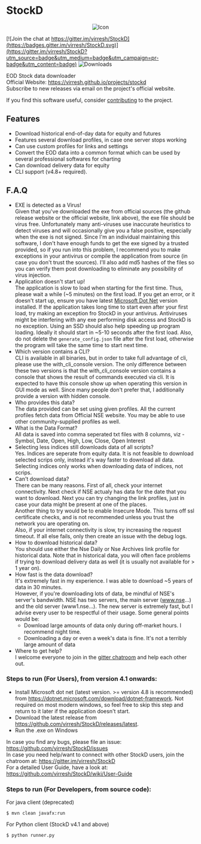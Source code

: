 # StockD
<p align="center">
    <img alt="Icon" src="python_client/app/static/img/icon.png">  
</p>  

[![Join the chat at https://gitter.im/virresh/StockD](https://badges.gitter.im/virresh/StockD.svg)](https://gitter.im/virresh/StockD?utm_source=badge&utm_medium=badge&utm_campaign=pr-badge&utm_content=badge)
![Downloads](https://img.shields.io/github/downloads/virresh/stockd/total)

EOD Stock data downloader  
Official Website: https://virresh.github.io/projects/stockd  
Subscribe to new releases via email on the project's official website.

If you find this software useful, consider [contributing](https://github.com/virresh/StockD/wiki/Contributing) to the project.  

## Features
- Download historical end-of-day data for equity and futures
- Features several download profiles, in case one server stops working
- Can use custom profiles for links and settings
- Convert the EOD data into a common format which can be used by several professional softwares for charting
- Can download delivery data for equity
- CLI support (v4.8+ required).

## F.A.Q
- EXE is detected as a Virus!  
Given that you've downloaded the exe from official sources (the github release website or the official website, link above), the exe file should be virus free. Unfortunately many anti-viruses use inaccurate heuristics to detect viruses and will occasionally give you a false positive, especially when the exe is not signed. Since I'm an individual maintaining this software, I don't have enough funds to get the exe signed by a trusted provided, so if you run into this problem, I recommend you to make exceptions in your antivirus or compile the application from source (in case you don't trust the sources). I'll also add md5 hashes of the files so you can verify them post downloading to eliminate any possibility of virus injection.   
- Application doesn't start up!  
The application is slow to load when starting for the first time. Thus, please wait a while (~5 minutes) on the first load. If you get an error, or it doesn't start up, ensure you have latest [Microsoft Dot Net](https://dotnet.microsoft.com/download/dotnet-framework) version installed. If the application takes long time to start even after your first load, try making an exception fro StockD in your antivirus. Antiviruses might be interfering with any exe performing disk access and StockD is no exception. Using an SSD should also help speeding up program loading. Ideally it should start in ~5-10 seconds after the first load. Also, do not delete the `generate_config.json` file after the first load, otherwise the program will take the same time to start next time.  
- Which version contains a CLI?  
CLI is available in all binaries, but in order to take full advantage of cli, please use the with_cli_console version. The only difference between these two versions is that the with_cli_console version contains a console that shows the result of commands executed via cli. It is expected to have this console show up when operating this version in GUI mode as well. Since many people don't prefer that, I additionally provide a version with hidden console.
- Who provides this data?  
The data provided can be set using given profiles. All the current profiles fetch data from Official NSE website. You may be able to use other community-supplied profiles as well.
- What is the Data Format?  
All data is saved into comma seperated txt files with 8 columns, viz - Symbol, Date, Open, High, Low, Close, Open Interest
- Selecting less indices still downloads data of all scripts?  
Yes. Indices are seperate from equity data. It is not feasible to download selected scrips only, instead it's way faster to download all data. Selecting indices only works when downloading data of indices, not scrips.
- Can't download data?  
There can be many reasons. First of all, check your internet connectivity. Next check if NSE actualy has data for the date that you want to download. Next you can try changing the link profiles, just in case your data might be present at one of the places.  
Another thing to try would be to enable Insecure Mode. This turns off ssl certificate checks, and is not recommended unless you trust the network you are operating on.  
Also, if your internet connectivity is slow, try increasing the request timeout. If all else fails, only then create an issue with the debug logs.
- How to download historical data?  
You should use either the Nse Daily or Nse Archives link profile for historical data. Note that in historical data, you will often face problems if trying to download delivery data as well (it is usually not available for > 1 year on). 
- How fast is the data download?  
It's extremely fast in my experience. I was able to download ~5 years of data in 30 minutes.  
However, if you're downloading lots of data, be mindful of NSE's server's bandwidth. NSE has two servers, the main server (www.nse...) and the old server (www1.nse...). The new server is extremely fast, but I advise every user to be respectful of their usage. Some general points would be:  
    - Download large amounts of data only during off-market hours. I recommend night time.
    - Downloading a day or even a week's data is fine. It's not a terribly large amount of data
- Where to get help?  
I welcome everyone to join in the [gitter chatroom](https://gitter.im/virresh/StockD) and help each other out.

### Steps to run (For Users), from version 4.1 onwards:
- Install Microsoft dot net (latest version. >= version 4.8 is recommended) from https://dotnet.microsoft.com/download/dotnet-framework. Not required on most modern windows, so feel free to skip this step and return to it later if the application doesn't start.
- Download the latest release from https://github.com/virresh/StockD/releases/latest.
- Run the .exe on Windows

In case you find any bugs, please file an issue: https://github.com/virresh/StockD/issues  
In case you need help/want to connect with other StockD users, join the chatroom at: https://gitter.im/virresh/StockD  
For a detailed User Guide, have a look at: https://github.com/virresh/StockD/wiki/User-Guide

### Steps to run (For Developers, from source code):  
For java client (deprecated)
```
$ mvn clean javafx:run
```  

For Python client (StockD v4.1 and above)
```
$ python runner.py
```
